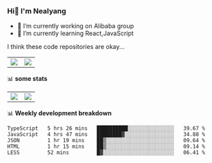### Hi👋 I'm Nealyang

- 🔭 I’m currently working on Alibaba group
- 🌱 I’m currently learning React,JavaScript


I think these code repositories are okay...

<table>
  <tbody>
    <tr>
      <td>
        <a href="https://github.com/Nealyang/React-Express-Blog-Demo">
          <img align="center" src="https://github-readme-stats.vercel.app/api/pin/?username=Nealyang&repo=React-Express-Blog-Demo&theme=chartreuse-dark" />
        </a>
      </td>
       <td>
        <a href="https://github.com/Nealyang/PersonalBlog">
          <img align="center" src="https://github-readme-stats.vercel.app/api/pin/?username=Nealyang&repo=PersonalBlog&theme=chartreuse-dark" />
        </a>
      </td>
    </tr>
  </tbody>
</table>

📊 **some stats**


<table>
  <tbody>
    <tr>
      <td>
          <img align="center" src="https://github-readme-stats.vercel.app/api?username=Nealyang&theme=chartreuse-dark&show_icons=true" />
      </td>
       <td>
          <img align="center" src="https://github-readme-stats.vercel.app/api/top-langs/?username=Nealyang&theme=chartreuse-dark" />
      </td>
    </tr>
  </tbody>
</table>

📊 **Weekly development breakdown**

<!--START_SECTION:waka-->
```text
TypeScript   5 hrs 26 mins   ██████████░░░░░░░░░░░░░░░   39.67 % 
JavaScript   4 hrs 47 mins   ████████▓░░░░░░░░░░░░░░░░   34.88 % 
JSON         1 hr 19 mins    ██▒░░░░░░░░░░░░░░░░░░░░░░   09.64 % 
HTML         1 hr 15 mins    ██▒░░░░░░░░░░░░░░░░░░░░░░   09.14 % 
LESS         52 mins         █▓░░░░░░░░░░░░░░░░░░░░░░░   06.41 % 
```
<!--END_SECTION:waka-->
